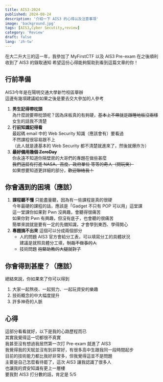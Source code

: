 ```yaml
---
title: AIS3-2024
published: 2024-08-24
description: '介紹一下 AIS3 的心得以及注意事項'
image: 'background.jpg'
tags: [AIS3,Cyber Secutity,review]
category: 'Review'
draft: false 
lang: 'zh-tw'
---
```

在大二升大三的這一年，我參加了 MyFirstCTF 以及 AIS3 Pre-exam
在之後順利收到了 AIS3 的錄取通知
希望這份心得能夠幫助到看到這篇文章的你！
## 行前準備
AIS3今年是在陽明交通大學新竹校區舉辦  
這邊有幾項建議給如果之後是要去交大參加的人參考  
1. **男生記得帶枕頭**  
為什麼說要帶枕頭呢？因為床板真的有夠硬，~~基本上不帶就是跟睡地板沒兩樣~~  
女生的話我不清楚
2. **行前知識記得看**  
最起碼 email 中的 Web Security 知識（應該會有）要看過  
不然課程很容易跟不上  
（此人就是連基本的 Web Security 都不清楚就進來了，然後就爆炸ㄌ）
3. **~~最好備用幾個 ZeroDay~~**  
你永遠不知道你隔壁房的大哥們的專題在做些甚麼  
~~我們這屆有打進 NASA、百度、政府單位 等等的奇人（開玩笑）~~  
如果想要知道更詳細的部分，~~歡迎聯絡我！~~
## 你會遇到的困境（應該）
1. **課程聽不懂**
只能盡量聽，因為有一些課程是真的很硬  
今年最硬的課程的話，應該是「Gadget 不只有 POP 可以用」這堂課  
這一堂課你如果對 Pwn 沒興趣，會聽得很痛苦  
如果你對 Pwn 有興趣，但沒有底子，也會聽的很痛苦  
簡單來說就是要有一定的先備知識，才會學到東西、學得開心  
1. **專題搞不出來**
這個可以分成兩個部分
   - 人的問題
    AIS3 官方會給分工表，可以填寫分工的具體狀況  
    建議是就照具體分工填，~~制裁不做事的人~~
   - 技術問題
   ~~抱緊助教的大腿就對了~~
## 你會得到甚麼？（應該）
總結來說，你如果來了你可以得到
1. 大家一起熬夜、一起努力、一起玩資安的樂趣
2. 技術概念的中大幅度提升
3. 許多神奇的人脈
## 心得
這部分看看就好，以下是我的心路歷程而已  
其實我覺得這一切都很不真實  
我甚至沒有想過我居然第一次打 Pre-exam 就進了 AIS3  
我覺得我的天賦並沒有到非常好，有很多高中生跟我同一段時間起步  
目前的技術能力都比我好非常多，但我覺得這並不是問題  
主要是自己怎麼看待罷了，這次 AIS3 讓我認識了很多人  
也讓我的資安知識有更上一層樓  
要我對 AIS3 打分數的話，肯定是 5/5